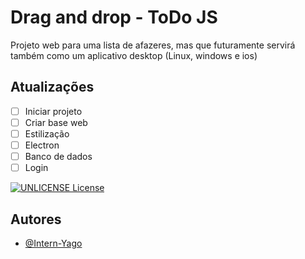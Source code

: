 # Drag and drop - ToDo JS

Projeto web para uma lista de afazeres, mas que futuramente servirá também como um aplicativo desktop (Linux, windows e ios)

## Atualizações

- [ ] Iniciar projeto
- [ ] Criar base web
- [ ] Estilização
- [ ] Electron
- [ ] Banco de dados
- [ ] Login

[![ UNLICENSE License](https://img.shields.io/badge/License-UNLICENSE-green.svg)](https://choosealicense.com/licenses/unlicense/)


## Autores

- [@Intern-Yago](https://www.github.com/Intern-Yago)



